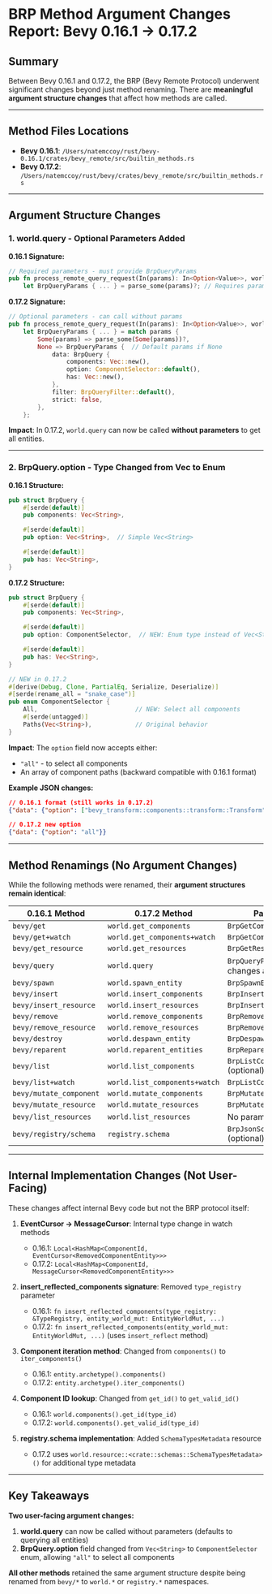 # BRP Method Argument Changes Report: Bevy 0.16.1 → 0.17.2

## Summary

Between Bevy 0.16.1 and 0.17.2, the BRP (Bevy Remote Protocol) underwent significant changes beyond just method renaming. There are **meaningful argument structure changes** that affect how methods are called.

---

## Method Files Locations

- **Bevy 0.16.1**: `/Users/natemccoy/rust/bevy-0.16.1/crates/bevy_remote/src/builtin_methods.rs`
- **Bevy 0.17.2**: `/Users/natemccoy/rust/bevy/crates/bevy_remote/src/builtin_methods.rs`

---

## Argument Structure Changes

### 1. **world.query** - Optional Parameters Added

**0.16.1 Signature:**
```rust
// Required parameters - must provide BrpQueryParams
pub fn process_remote_query_request(In(params): In<Option<Value>>, world: &mut World) -> BrpResult {
    let BrpQueryParams { ... } = parse_some(params)?; // Requires params
```

**0.17.2 Signature:**
```rust
// Optional parameters - can call without params
pub fn process_remote_query_request(In(params): In<Option<Value>>, world: &mut World) -> BrpResult {
    let BrpQueryParams { ... } = match params {
        Some(params) => parse_some(Some(params))?,
        None => BrpQueryParams {  // Default params if None
            data: BrpQuery {
                components: Vec::new(),
                option: ComponentSelector::default(),
                has: Vec::new(),
            },
            filter: BrpQueryFilter::default(),
            strict: false,
        },
    };
```

**Impact**: In 0.17.2, `world.query` can now be called **without parameters** to get all entities.

---

### 2. **BrpQuery.option** - Type Changed from Vec to Enum

**0.16.1 Structure:**
```rust
pub struct BrpQuery {
    #[serde(default)]
    pub components: Vec<String>,

    #[serde(default)]
    pub option: Vec<String>,  // Simple Vec<String>

    #[serde(default)]
    pub has: Vec<String>,
}
```

**0.17.2 Structure:**
```rust
pub struct BrpQuery {
    #[serde(default)]
    pub components: Vec<String>,

    #[serde(default)]
    pub option: ComponentSelector,  // NEW: Enum type instead of Vec<String>

    #[serde(default)]
    pub has: Vec<String>,
}

// NEW in 0.17.2
#[derive(Debug, Clone, PartialEq, Serialize, Deserialize)]
#[serde(rename_all = "snake_case")]
pub enum ComponentSelector {
    All,                           // NEW: Select all components
    #[serde(untagged)]
    Paths(Vec<String>),            // Original behavior
}
```

**Impact**: The `option` field now accepts either:
- `"all"` - to select all components
- An array of component paths (backward compatible with 0.16.1 format)

**Example JSON changes:**
```json
// 0.16.1 format (still works in 0.17.2)
{"data": {"option": ["bevy_transform::components::transform::Transform"]}}

// 0.17.2 new option
{"data": {"option": "all"}}
```

---

## Method Renamings (No Argument Changes)

While the following methods were renamed, their **argument structures remain identical**:

| 0.16.1 Method | 0.17.2 Method | Params Type |
|---------------|---------------|-------------|
| `bevy/get` | `world.get_components` | `BrpGetComponentsParams` |
| `bevy/get+watch` | `world.get_components+watch` | `BrpGetComponentsParams` |
| `bevy/get_resource` | `world.get_resources` | `BrpGetResourcesParams` |
| `bevy/query` | `world.query` | `BrpQueryParams` (with changes above) |
| `bevy/spawn` | `world.spawn_entity` | `BrpSpawnEntityParams` |
| `bevy/insert` | `world.insert_components` | `BrpInsertComponentsParams` |
| `bevy/insert_resource` | `world.insert_resources` | `BrpInsertResourcesParams` |
| `bevy/remove` | `world.remove_components` | `BrpRemoveComponentsParams` |
| `bevy/remove_resource` | `world.remove_resources` | `BrpRemoveResourcesParams` |
| `bevy/destroy` | `world.despawn_entity` | `BrpDespawnEntityParams` |
| `bevy/reparent` | `world.reparent_entities` | `BrpReparentEntitiesParams` |
| `bevy/list` | `world.list_components` | `BrpListComponentsParams` (optional) |
| `bevy/list+watch` | `world.list_components+watch` | `BrpListComponentsParams` |
| `bevy/mutate_component` | `world.mutate_components` | `BrpMutateComponentsParams` |
| `bevy/mutate_resource` | `world.mutate_resources` | `BrpMutateResourcesParams` |
| `bevy/list_resources` | `world.list_resources` | No params |
| `bevy/registry/schema` | `registry.schema` | `BrpJsonSchemaQueryFilter` (optional) |

---

## Internal Implementation Changes (Not User-Facing)

These changes affect internal Bevy code but not the BRP protocol itself:

1. **EventCursor → MessageCursor**: Internal type change in watch methods
   - 0.16.1: `Local<HashMap<ComponentId, EventCursor<RemovedComponentEntity>>>`
   - 0.17.2: `Local<HashMap<ComponentId, MessageCursor<RemovedComponentEntity>>>`

2. **insert_reflected_components signature**: Removed `type_registry` parameter
   - 0.16.1: `fn insert_reflected_components(type_registry: &TypeRegistry, entity_world_mut: EntityWorldMut, ...)`
   - 0.17.2: `fn insert_reflected_components(entity_world_mut: EntityWorldMut, ...)` (uses `insert_reflect` method)

3. **Component iteration method**: Changed from `components()` to `iter_components()`
   - 0.16.1: `entity.archetype().components()`
   - 0.17.2: `entity.archetype().iter_components()`

4. **Component ID lookup**: Changed from `get_id()` to `get_valid_id()`
   - 0.16.1: `world.components().get_id(type_id)`
   - 0.17.2: `world.components().get_valid_id(type_id)`

5. **registry.schema implementation**: Added `SchemaTypesMetadata` resource
   - 0.17.2 uses `world.resource::<crate::schemas::SchemaTypesMetadata>()` for additional type metadata

---

## Key Takeaways

**Two user-facing argument changes:**

1. **world.query** can now be called without parameters (defaults to querying all entities)
2. **BrpQuery.option** field changed from `Vec<String>` to `ComponentSelector` enum, allowing `"all"` to select all components

**All other methods** retained the same argument structure despite being renamed from `bevy/*` to `world.*` or `registry.*` namespaces.
